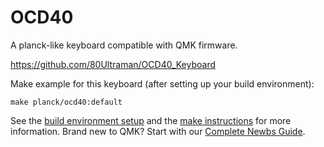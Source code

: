 # OCD40

A planck-like keyboard compatible with QMK firmware.

https://github.com/80Ultraman/OCD40_Keyboard

Make example for this keyboard (after setting up your build environment):

    make planck/ocd40:default

See the [build environment setup](https://docs.qmk.fm/#/getting_started_build_tools) and the [make instructions](https://docs.qmk.fm/#/getting_started_make_guide) for more information. Brand new to QMK? Start with our [Complete Newbs Guide](https://docs.qmk.fm/#/newbs).
